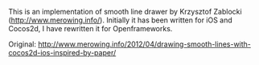 This is an implementation of smooth line drawer by Krzysztof Zablocki (http://www.merowing.info/). Initially it has been written for iOS and Cocos2d, I have rewritten it for Openframeworks.  
  
Original: http://www.merowing.info/2012/04/drawing-smooth-lines-with-cocos2d-ios-inspired-by-paper/

